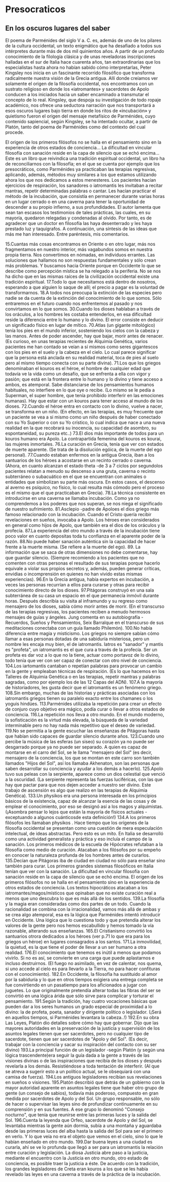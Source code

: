 # Presocraticos

## En los oscuros lugares del saber 

El poema de Parménides del siglo V a. C. es, además de uno de los pilares de la cultura occidental, un texto enigmático que ha desafiado a todos sus intérpretes durante más de dos mil quinientos años. A partir de un profundo conocimiento de la filología clásica y de unas reveladoras inscripciones halladas en el sur de Italia hace cuarenta años, tan extraordinarias que los especialistas hasta ahora no habían sabido cómo interpretarlas, Peter Kingsley nos inicia en un fascinante recorrido filosófico que transforma radicalmente nuestra visión de la Grecia antigua. Allí donde creíamos ver solamente el origen de la filosofía occidental, nos encontramos con un sustrato religioso en donde los «iatromantes» y sacerdotes de Apolo conducen a los iniciados hacia un saber encaminado a transmutar el concepto de lo real. Kingsley, que despoja su investigación de todo ropaje académico, nos ofrece una seductora narración que nos transportará a esos oscuros lugares bajo tierra en donde los ritos de «incubación» y quietismo fueron el origen del mensaje metafísico de Parménides, cuyo contenido sapiencial, según Kingsley, se ha intentado ocultar, a partir de Platón, tanto del poema de Parménides como del contexto del cual procede.

El origen de los primeros filósofos no se halla en el pensamiento sino en la experiencia de otros estados de conciencia... La dificultad en vincular filosofía con sanación reside en la capa de silencio que se echó encima... Este es un libro que reivindica una tradición espiritual occidental, un libro ha de reconciliarnos con la filosofía; en el que se cuenta por ejemplo que los presocráticos, como Parménides ya practicaban las terapias regresivas, aplicando, además, métodos muy similares a los que estamos utilizando ahora los que nos dedicamos a estos menesteres. Los pacientes hacían ejercicios de respiración, los sanadores o iatromantis les invitaban a recitar mantras, repetir determinadas palabras o cantar. Les hacían practicar el método de la incubación, que consistía en permanecer durante varias horas en un lugar cerrado o en una caverna para tener la oportunidad de descender a su propio infierno, a sus profundidades. El autor lamenta que sean tan escasos los testimonios de tales prácticas, las cuales, en su mayoría, quedaron relegadas y condenadas al olvido. Por tanto, es de agradecer que un doctor en filosofía las haya desenterrado y les haya prestado luz y taquígrafos. A continuación, una síntesis de las ideas que más me han interesado. Entre paréntesis, mis comentarios. 

15.Cuantas más cosas encontramos en Oriente o en otro lugar, más nos fragmentamos en nuestro interior, más vagabundos somos en nuestra propia tierra. Nos convertimos en nómadas, en individuos errantes. Las soluciones que hallamos no son respuestas fundamentales y sólo crean más problemas. Y buscamos hacia Oriente porque en Occidente lo que se describe como percepción mística se ha relegado a la periferia. No se nos ha dicho que en las mismas raíces de la civilización occidental existe una tradición espiritual. 17.Todo lo que necesitamos está dentro de nosotros, esperando a que alguien lo saque de allí; el precio a pagar es la voluntad de transformarnos. 18.A todos nos preocupa la extinción de las especies pero nadie se da cuenta de la extinción del conocimiento de lo que somos. Sólo entraremos en el futuro cuando nos enfrentemos al pasado y nos convirtamos en lo que somos. 30.Cuando los dioses hablaban a través de los oráculos, a los hombres les costaba entenderlos, en esa dificultad reside la diferencia entre lo humano y lo divino. El error consiste en deducir un significado físico en lugar de mítico. 70.Atlas (un gigante mitológico) tenía los pies en el mundo inferior, sosteniendo los cielos con la cabeza y las manos. Antes de poder ascender, hay que bajar, morir antes de renacer. (Es curioso, en unas terapias recientes de Alquimia Genética, varios pacientes me han contado se veían a sí mismos como seres gigantescos con los pies en el suelo y la cabeza en el cielo. Lo cual parece significar que la persona está anclada en su realidad material, toca de pies al suelo pero al mismo tiempo conecta con su parte divina). 71.Los que los griegos denominaban el kouros es el héroe, el hombre de cualquier edad que todavía ve la vida como un desafío, que se enfrenta a ella con vigor y pasión; que está en la frontera entre lo humano y lo divino y tiene acceso a ambos, es atemporal. Sabe distanciarse de los pensamientos humanos habituales, no interfiere en lo que oye o recibe. (Lo mismo se le pedía a Superman, el super hombre, que tenía prohibido interferir en las emociones humanas). Hay que estar con un kouros para tener acceso al mundo de los dioses. 72.Cuando el héroe entra en contacto con lo divino, vuelve a nacer, se transforma en un niño. (En efecto, en las terapias, es muy frecuente que un paciente se vea a si mismo como un niño después de haber conectado con su Yo Superior o con su Yo crístico, lo cual indica que nace a una nueva realidad en la que recobrará su inocencia, su capacidad de asombro, su espontaneidad, su pureza etc..) 73.El dios más importante de todos para un kouros humano era Apolo. La contrapartida femenina del kouros es kourai, las mujeres inmortales. 76.La curación en Grecia, tenía que ver con estados de muerte aparente. (Se trata de la disolución egóica, de la muerte del ego personal). 77.Cuando estaban enfermos en la antigua Grecia, iban a los santuarios de los héroes a acostarse en un recinto cerrado o caverna. (Ahora, en cuanto alcanzan el estado theta -de 3 a 7 ciclos por segundolos pacientes relatan a menudo su descenso a una gruta, caverna o recinto subterráneo o subacuático en el que se encuentran con animales o entidades que simbolizan su parte más oscura. En estos casos, el descenso al averno es psíquico, no físico, lo cual resulta más cómodo pero el proceso es el mismo que el que practicaban en Grecia). 78.La técnica consistente en introducirse en una caverna se llamaba incubación. Como ya no comprendemos a los poderes que nos superan, se nos niega el significado de nuestro sufrimiento. 81.Asclepio -padre de Apoloes el dios griego más famoso relacionado con la incubación. Cuando el Cristo quería recibir revelaciones en sueños, invocaba a Apolo. Los héroes eran considerados en general como hijos de Apolo, que también era el dios de los oráculos y la profecía. 87.La experiencia del otro mundo a través de la incubación tiene poco valor en cuanto depositas toda tu confianza en el aparente poder de la razón. 88.No puede haber sanación auténtica sin la capacidad de hacer frente a la muerte misma. (Se refiere a la muerte del ego). 89. La información que se saca de otras dimensiones no debe comentarse, hay que guardar silencio. (Siempre recomiendo a los pacientes que no comenten con otras personas el resultado de sus terapias porque hacerlo equivale a violar sus propios secretos y, además, pueden generar críticas, envidias o incomprensión en quienes no han vivido estas mismas experiencias). 96.En la Grecia antigua, había expertos en incubación, a veces las personas recurrían a ellos para curarse y otras para recibir conocimiento directo de los dioses. 97.Pitágoras construyó en una sala subterránea de su casa un espacio en el que permanecía inmóvil durante horas. Después describía su visita al inframundo y su regreso como mensajero de los dioses, sabía cómo morir antes de morir. (En el transcurso de las terapias regresivas, los pacientes reciben a menudo hermosos mensajes de guías y ángeles. Jung comenta en su autobiografía -Recuerdos, Sueños y Pensamientos, Seix Barralque en el transcurso de sus meditaciones conectaba con un guía llamado Philemón). 100.No había diferencia entre magia y misticismo. Los griegos no siempre sabían cómo llamar a esas personas dotadas de una sabiduría misteriosa, pero un nombre les encaja muy bien, el de iatromantis. Iatros es "sanador" y mantis es "profeta", un iatromantis es el que cura a través de la profecía. Ser un profeta es dar voz a lo que no la tiene, actuar como portavoz de lo divino, todo tenía que ver con ser capaz de conectar con otro nivel de conciencia. 104.Los iartomantis cantaban o repetían palabras para provocar un cambio en la gente y empleaban técnicas de respiración. (Es lo que hacemos en los Talleres de Alquimia Genética o en las terapias, repetir mantras y palabras sagradas, como por ejemplo los de las 12 Capas del ADN). 107.A la mayoría de historiadores, les gusta decir que el iatromantis es un fenómeno griego. 108.Sin embargo, muchas de las historias y prácticas asociadas con los iatromantis griegos tienen su paralelo exacto entre los chamanes o los yoguis hindúes. 113.Parménides utilizaba la repetición para crear un efecto de conjuro cuyo objetivo era mágico, podía curar o llevar a otros estados de conciencia. 116.La repetición nos lleva a otro mundo. En el mundo moderno, la sofisticación es la virtud más elevada, la búsqueda de la variedad interminable pero no hay nada más repetitivo que el deseo de variedad. 119.No se permitía a la gente escuchar las enseñanzas de Pitágoras hasta que habían sido capaces de guardar silencio durante años. 123.Cuando uno percibe la música de las esferas (un siseo) su corazón ya no puede ser desgarrado porque ya no puede ser separado. A quien es capaz de montarse en el carro del Sol, se le llama "mensajero del Sol" (es decir, mensajero de la conciencia, los que se montan en este carro son también llamados "Hijos del Sol", así los llamaba Akhenaton, son las personas que saben desarrollar su conciencia y ayudar a los demás a hacerlo). 125.Apolo tuvo sus peleas con la serpiente, aparece como un dios celestial que venció a la oscuridad. (La serpiente representa las fuerzas luciféricas, con las que hay que pactar para que nos dejen acceder a nuestro ser divino. Este trabajo de ascensión es algo que realizo en las terapias de Alquimia Genética). 133.Un physikos era una persona interesada en los principios básicos de la existencia, capaz de alcanzar la esencia de las cosas y de emplear el conocimiento, por eso se designó así a los magos y alquimistas. (¡Asombra pensar lo lejos que están la mayoría de físicos actuales -exceptuando a algunos cuánticosde esta definición!) 134.A los primeros filósofos les llamaban physikos . Hace tiempo que los orígenes de la filosofía occidental se presentan como una cuestión de mera especulación intelectual, de ideas abstractas. Pero esto es un mito. En Italia se desarrolló como una actividad generalista y práctica y eso incluía el campo de la sanación. Los primeros médicos de la escuela de Hipócrates refutaban a la filosofía como medio de curación. Atacaban a los filósofos por su empeño en conocer la naturaleza profunda de los hombres antes de curarlos. 135.Decían que Pitágoras iba de ciudad en ciudad no sólo para enseñar sino también para curar. Los primeros grandes sistemas filosóficos en Italia tenían que ver con la sanación. La dificultad en vincular filosofía con sanación reside en la capa de silencio que se echó encima. El origen de los primeros filósofos no se halla en el pensamiento sino en la experiencia de otros estados de conciencia. Los textos hipocráticos atacaban a los iatromantes/magos/místicos que opinaban que no existe curación real a menos que uno descubra lo que es más allá de los sentidos. 139.La filosofía y la magia eran consideradas como dos partes de un todo. Cuando la racionalidad se combina con la irracionalidad, vamos más allá de ambas y se crea algo atemporal, esa es la lógica que Parménides intentó introducir en Occidente. Una lógica que lo cuestiona todo y que pretendía alterar los valores de la gente pero nos hemos escabullido y hemos tomado la vía razonable, alterando sus enseñanzas. 165.El Cristianismo convirtió los santuarios otrora dedicados a los héroes (ver p.71 lo que era para los griegos un héroe) en lugares consagrados a los santos. 171.La inmovilidad, la quietud, es la que tiene el poder de llevar a un ser humano a otra realidad. 176.El conocimiento que tenemos es inútil a menos que podamos vivirlo. Si no es así, se convierte en una carga que puede aplastarnos e incluso destruirnos. (El fuego no asimilado, en vez de calentar, nos quema, si uno accede al cielo es para llevarlo a la Tierra, no para hacer confituras con el conocimiento). 182.En Occidente, la filosofía ha sustituido al amor por la sabiduría y lo que en otros tiempos exigiera una entrega completa se fue convirtiendo en un pasatiempo para los aficionados a jugar con juguetes. Lo que originalmente pretendía alterar todas las fibras del ser se convirtió en una lógica árida que sólo sirve para complicar y torturar el pensamiento. 191.Según la tradición, hay cuatro vocaciones básicas que pueden dar a los seres humanos un grado especial de proximidad a lo divino: la de profeta, poeta, sanador y dirigente político o legislador. (¡Será en aquellos tiempos, si Parménides levantara la cabeza..!) 192.En su obra Las Leyes, Platón dio detalles sobre cómo hay que gobernar. Dijo que las mayores autoridades en la preservación de la justicia y supervisión de los asuntos legales tienen que ser sacerdotes, pero no cualquier tipo de sacerdote, tienen que ser sacerdotes de "Apolo y del Sol". (Es decir, trabajar con la conciencia y sacar su inspiración del contacto con su ser divino) 193.La principal función de un legislador -según Platón (y según una lógica trascendente)era seguir la guía dada a la gente a través de las visiones divinas o de las inspiraciones que recibía de los dioses y después revelarla a los demás. Resistiéndose a toda tentación de interferir. (Al que se atreva a sugerir esto a un político actual, se le obsequiará con una camisa de fuerza). 194.Los antiguos legisladores recibían sus revelaciones en sueños o visiones. 195.Platón describió que detrás de un gobierno con la mayor autoridad aparente en asuntos legales tiene que haber otro grupo de gente (un consejo de sabios), todavía más poderoso, compuesto en gran medida por sacerdotes de Apolo y del Sol. Un grupo responsable, no sólo de hacer o supervisar las leyes sino de profundizar continuamente en su comprensión y en sus fuentes. A ese grupo lo denominó "Consejo nocturno", que tenía que reunirse entre las primeras luces y la salida del Sol. 196.Cuenta la leyenda que Orfeo, sacerdote de Apolo y del Sol, se levantaba mientras la gente aún dormía, subía a una montaña y aguardaba desde las primeras luces del alba hasta la salida del Sol para ser el primero en verlo. Y lo que veía no era el objeto que vemos en el cielo, sino lo que le habían enseñado en otro mundo. 199.Dar buena leyes a una ciudad es curarla, ahí se ve lo profunda que llegó a ser para un iatromantis la relación entre curación y legislación. La diosa Justicia abre paso a la justicia, mediante el encuentro con la Justicia en otro mundo, otro estado de conciencia, es posible traer la justicia a éste. De acuerdo con la tradición, los grandes legisladores de Creta eran kouros a los que se les había revelado las leyes en una caverna a través de la práctica de la incubación.